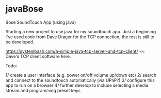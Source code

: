 # javaBose
Bose SoundTouch App (using java)

Starting a new project to use java for my soundtouch app. Just a beginning I've used code from Dave Drager for the TCP connection, the rest is still to be developed.

https://systembash.com/a-simple-java-tcp-server-and-tcp-client/ << Dave's TCP client software here.

Todo:

1/ create a user interface (e.g. power on/off volume up/down etc)
2/ search and connect to the soundtouch automatically (via UPnP?)
3/ configure this app to run on a browser
4/ further develop to include selecting a media stream and programming preset keys
